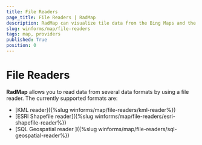 ```yaml
---
title: File Readers
page_title: File Readers | RadMap
description: RadMap can visualize tile data from the Bing Maps and the OpenStreetMaps REST services as well as from the local file system.
slug: winforms/map/file-readers
tags: map, providers
published: True
position: 0 
---
```


# File Readers

__RadMap__ allows you to read data from several data formats by using a file reader. The currently supported formats are:

* [KML reader]({%slug winforms/map/file-readers/kml-reader%})
* [ESRI Shapefile reader]({%slug winforms/map/file-readers/esri-shapefile-reader%})
* [SQL Geospatial reader ]({%slug winforms/map/file-readers/sql-geospatial-reader%})

 